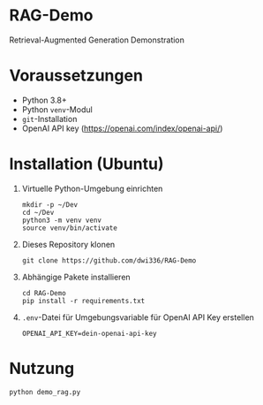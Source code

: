 # RAG-Demo
Retrieval-Augmented Generation Demonstration

# Voraussetzungen
- Python 3.8+
- Python `venv`-Modul
- `git`-Installation
- OpenAI API key (<https://openai.com/index/openai-api/>)

# Installation (Ubuntu)
1. Virtuelle Python-Umgebung einrichten
   ```
   mkdir -p ~/Dev  
   cd ~/Dev  
   python3 -m venv venv  
   source venv/bin/activate
   ```
2. Dieses Repository klonen
   ```
   git clone https://github.com/dwi336/RAG-Demo
   ```
3. Abhängige Pakete installieren
   ```
   cd RAG-Demo  
   pip install -r requirements.txt
   ```
4. `.env`-Datei für Umgebungsvariable für OpenAI API Key erstellen
   ```
   OPENAI_API_KEY=dein-openai-api-key
   ```
# Nutzung
   ```
   python demo_rag.py
   ```
